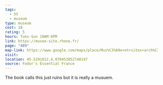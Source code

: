 ```yaml
---
tags:
  - 5S
  - museum
type: museum
cost: 10
rating: 5
hours: Tues-Sun 10AM-6PM
link: https://musee-site.rhone.fr/
page: "489"
map-link: https://www.google.com/maps/place/Mus%C3%A9e+et+sites+arch%C3%A9ologiques+de+Saint-Romain-en-Gal+-+D%C3%A9partement+du+Rh%C3%B4ne/@45.5289529,4.8701099,18.75z/data=!4m6!3m5!1s0x47f4dfa4f0ce3f43:0xc8a191397c898aae!8m2!3d45.5289642!4d4.87079!16s%2Fg%2F122qyv9l?entry=ttu&g_ep=EgoyMDI0MTAwMi4xIKXMDSoASAFQAw%3D%3D
visit: 
location: 45.5291012,4.870453852740197
source: Fodor's Essential France
---
```

The book calls this just ruins but it is really a musuem.